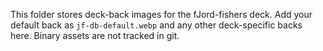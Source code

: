 This folder stores deck-back images for the fJord-fishers deck.
Add your default back as `jf-db-default.webp` and any other deck-specific backs here.
Binary assets are not tracked in git.

